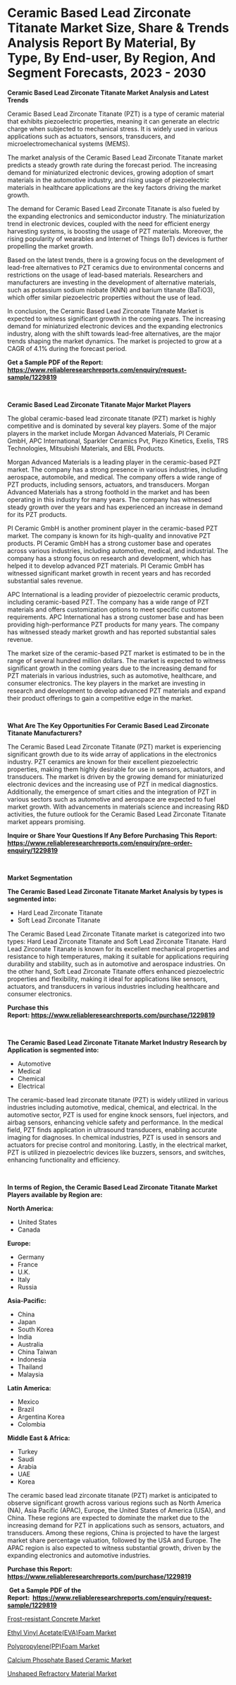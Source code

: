 <p><h1>Ceramic Based Lead Zirconate Titanate Market Size, Share & Trends Analysis Report By Material, By Type, By End-user, By Region, And Segment Forecasts, 2023 - 2030</h1></p><p><strong>Ceramic Based Lead Zirconate Titanate Market Analysis and Latest Trends</strong></p>
<p><p>Ceramic Based Lead Zirconate Titanate (PZT) is a type of ceramic material that exhibits piezoelectric properties, meaning it can generate an electric charge when subjected to mechanical stress. It is widely used in various applications such as actuators, sensors, transducers, and microelectromechanical systems (MEMS).</p><p>The market analysis of the Ceramic Based Lead Zirconate Titanate market predicts a steady growth rate during the forecast period. The increasing demand for miniaturized electronic devices, growing adoption of smart materials in the automotive industry, and rising usage of piezoelectric materials in healthcare applications are the key factors driving the market growth.</p><p>The demand for Ceramic Based Lead Zirconate Titanate is also fueled by the expanding electronics and semiconductor industry. The miniaturization trend in electronic devices, coupled with the need for efficient energy harvesting systems, is boosting the usage of PZT materials. Moreover, the rising popularity of wearables and Internet of Things (IoT) devices is further propelling the market growth.</p><p>Based on the latest trends, there is a growing focus on the development of lead-free alternatives to PZT ceramics due to environmental concerns and restrictions on the usage of lead-based materials. Researchers and manufacturers are investing in the development of alternative materials, such as potassium sodium niobate (KNN) and barium titanate (BaTiO3), which offer similar piezoelectric properties without the use of lead.</p><p>In conclusion, the Ceramic Based Lead Zirconate Titanate Market is expected to witness significant growth in the coming years. The increasing demand for miniaturized electronic devices and the expanding electronics industry, along with the shift towards lead-free alternatives, are the major trends shaping the market dynamics. The market is projected to grow at a CAGR of 4.1% during the forecast period.</p></p>
<p><strong>Get a Sample PDF of the Report:&nbsp; <a href="https://www.reliableresearchreports.com/enquiry/request-sample/1229819">https://www.reliableresearchreports.com/enquiry/request-sample/1229819</a></strong></p>
<p>&nbsp;</p>
<p><strong>Ceramic Based Lead Zirconate Titanate Major Market Players</strong></p>
<p><p>The global ceramic-based lead zirconate titanate (PZT) market is highly competitive and is dominated by several key players. Some of the major players in the market include Morgan Advanced Materials, PI Ceramic GmbH, APC International, Sparkler Ceramics Pvt, Piezo Kinetics, Exelis, TRS Technologies, Mitsubishi Materials, and EBL Products.</p><p>Morgan Advanced Materials is a leading player in the ceramic-based PZT market. The company has a strong presence in various industries, including aerospace, automobile, and medical. The company offers a wide range of PZT products, including sensors, actuators, and transducers. Morgan Advanced Materials has a strong foothold in the market and has been operating in this industry for many years. The company has witnessed steady growth over the years and has experienced an increase in demand for its PZT products.</p><p>PI Ceramic GmbH is another prominent player in the ceramic-based PZT market. The company is known for its high-quality and innovative PZT products. PI Ceramic GmbH has a strong customer base and operates across various industries, including automotive, medical, and industrial. The company has a strong focus on research and development, which has helped it to develop advanced PZT materials. PI Ceramic GmbH has witnessed significant market growth in recent years and has recorded substantial sales revenue.</p><p>APC International is a leading provider of piezoelectric ceramic products, including ceramic-based PZT. The company has a wide range of PZT materials and offers customization options to meet specific customer requirements. APC International has a strong customer base and has been providing high-performance PZT products for many years. The company has witnessed steady market growth and has reported substantial sales revenue.</p><p>The market size of the ceramic-based PZT market is estimated to be in the range of several hundred million dollars. The market is expected to witness significant growth in the coming years due to the increasing demand for PZT materials in various industries, such as automotive, healthcare, and consumer electronics. The key players in the market are investing in research and development to develop advanced PZT materials and expand their product offerings to gain a competitive edge in the market.</p></p>
<p>&nbsp;</p>
<p><strong>What Are The Key Opportunities For Ceramic Based Lead Zirconate Titanate Manufacturers?</strong></p>
<p><p>The Ceramic Based Lead Zirconate Titanate (PZT) market is experiencing significant growth due to its wide array of applications in the electronics industry. PZT ceramics are known for their excellent piezoelectric properties, making them highly desirable for use in sensors, actuators, and transducers. The market is driven by the growing demand for miniaturized electronic devices and the increasing use of PZT in medical diagnostics. Additionally, the emergence of smart cities and the integration of PZT in various sectors such as automotive and aerospace are expected to fuel market growth. With advancements in materials science and increasing R&D activities, the future outlook for the Ceramic Based Lead Zirconate Titanate market appears promising.</p></p>
<p><strong>Inquire or Share Your Questions If Any Before Purchasing This Report: <a href="https://www.reliableresearchreports.com/enquiry/pre-order-enquiry/1229819">https://www.reliableresearchreports.com/enquiry/pre-order-enquiry/1229819</a></strong></p>
<p>&nbsp;</p>
<p><strong>Market Segmentation</strong></p>
<p><strong>The Ceramic Based Lead Zirconate Titanate Market Analysis by types is segmented into:</strong></p>
<p><ul><li>Hard Lead Zirconate Titanate</li><li>Soft Lead Zirconate Titanate</li></ul></p>
<p><p>The Ceramic Based Lead Zirconate Titanate market is categorized into two types: Hard Lead Zirconate Titanate and Soft Lead Zirconate Titanate. Hard Lead Zirconate Titanate is known for its excellent mechanical properties and resistance to high temperatures, making it suitable for applications requiring durability and stability, such as in automotive and aerospace industries. On the other hand, Soft Lead Zirconate Titanate offers enhanced piezoelectric properties and flexibility, making it ideal for applications like sensors, actuators, and transducers in various industries including healthcare and consumer electronics.</p></p>
<p><strong>Purchase this Report:&nbsp;<a href="https://www.reliableresearchreports.com/purchase/1229819">https://www.reliableresearchreports.com/purchase/1229819</a></strong></p>
<p>&nbsp;</p>
<p><strong>The Ceramic Based Lead Zirconate Titanate Market Industry Research by Application is segmented into:</strong></p>
<p><ul><li>Automotive</li><li>Medical</li><li>Chemical</li><li>Electrical</li></ul></p>
<p><p>The ceramic-based lead zirconate titanate (PZT) is widely utilized in various industries including automotive, medical, chemical, and electrical. In the automotive sector, PZT is used for engine knock sensors, fuel injectors, and airbag sensors, enhancing vehicle safety and performance. In the medical field, PZT finds application in ultrasound transducers, enabling accurate imaging for diagnoses. In chemical industries, PZT is used in sensors and actuators for precise control and monitoring. Lastly, in the electrical market, PZT is utilized in piezoelectric devices like buzzers, sensors, and switches, enhancing functionality and efficiency.</p></p>
<p>&nbsp;</p>
<p><strong>In terms of Region, the Ceramic Based Lead Zirconate Titanate Market Players available by Region are:</strong></p>
<p>
    <p> <strong> North America: </strong>
        <ul>
            <li>United States</li>
            <li>Canada</li>
        </ul>
        </p> 
    <p> <strong> Europe: </strong>
        <ul>
            <li>Germany</li>
            <li>France</li>
            <li>U.K.</li>
            <li>Italy</li>
            <li>Russia</li>
        </ul>
        </p> 
    <p> <strong> Asia-Pacific: </strong>
        <ul>
            <li>China</li>
            <li>Japan</li>
            <li>South Korea</li>
            <li>India</li>
            <li>Australia</li>
            <li>China Taiwan</li>
            <li>Indonesia</li>
            <li>Thailand</li>
            <li>Malaysia</li>
        </ul>
        </p> 
    <p> <strong> Latin America: </strong>
        <ul>
            <li>Mexico</li>
            <li>Brazil</li>
            <li>Argentina Korea</li>
            <li>Colombia</li>
        </ul>
        </p> 
    <p> <strong> Middle East & Africa: </strong>
        <ul>
            <li>Turkey</li>
            <li>Saudi</li>
            <li>Arabia</li>
            <li>UAE</li>
            <li>Korea</li>
        </ul>
    </p>
    </p>
<p><p>The ceramic based lead zirconate titanate (PZT) market is anticipated to observe significant growth across various regions such as North America (NA), Asia Pacific (APAC), Europe, the United States of America (USA), and China. These regions are expected to dominate the market due to the increasing demand for PZT in applications such as sensors, actuators, and transducers. Among these regions, China is projected to have the largest market share percentage valuation, followed by the USA and Europe. The APAC region is also expected to witness substantial growth, driven by the expanding electronics and automotive industries.</p></p>
<p><strong>Purchase this Report: <a href="https://www.reliableresearchreports.com/purchase/1229819">https://www.reliableresearchreports.com/purchase/1229819</a></strong></p>
<p>&nbsp;<strong>Get a Sample PDF of the Report:&nbsp;&nbsp;<a href="https://www.reliableresearchreports.com/enquiry/request-sample/1229819">https://www.reliableresearchreports.com/enquiry/request-sample/1229819</a></strong></p>
<p><strong></strong></p>
<p><p><a href="https://github.com/abbypearson7765/Market-Research-Report-List-1/blob/main/frost-resistant-concrete-market.md">Frost-resistant Concrete Market</a></p><p><a href="https://github.com/grishafomin4852/Market-Research-Report-List-1/blob/main/ethyl-vinyl-acetateevafoam-market.md">Ethyl Vinyl Acetate(EVA)Foam Market</a></p><p><a href="https://github.com/ruslanpoljakovrd177/Market-Research-Report-List-1/blob/main/polypropyleneppfoam-market.md">Polypropylene(PP)Foam Market</a></p><p><a href="https://github.com/dziulagalemab/Market-Research-Report-List-1/blob/main/calcium-phosphate-based-ceramic-market.md">Calcium Phosphate Based Ceramic Market</a></p><p><a href="https://github.com/gulaimolin/Market-Research-Report-List-1/blob/main/unshaped-refractory-material-market.md">Unshaped Refractory Material Market</a></p></p>